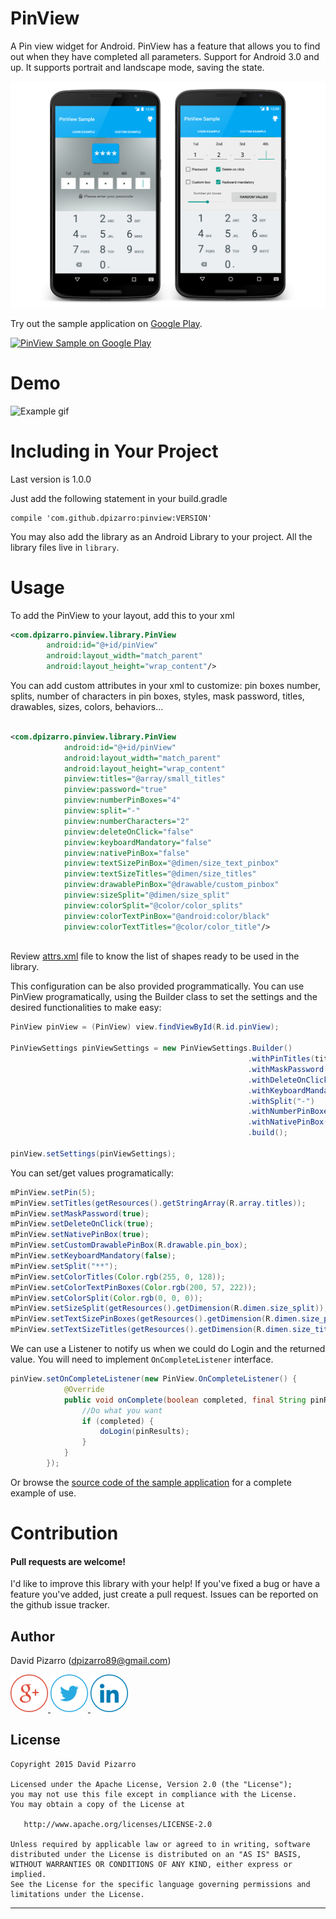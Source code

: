 # PinView
A Pin view widget for Android. PinView has a feature that allows you to find out when they have completed all parameters. 
Support for Android 3.0 and up. It supports portrait and landscape mode, saving the state.

![Example screenshot](art/screenshots_framed.png)

Try out the sample application on [Google Play][1].

<a href="https://play.google.com/store/apps/details?id=com.dpizarro.libraries.pinview">
  <img alt="PinView Sample on Google Play"
         src="http://developer.android.com/images/brand/en_app_rgb_wo_45.png" />
</a>

Demo
=========================

![Example gif](art/demo.gif)

Including in Your Project
=========================

Last version is 1.0.0

Just add the following statement in your build.gradle

    compile 'com.github.dpizarro:pinview:VERSION'
    
You may also add the library as an Android Library to your project. All the library files live in ```library```.

Usage
=====

To add the PinView to your layout, add this to your xml
```xml
<com.dpizarro.pinview.library.PinView
        android:id="@+id/pinView"
        android:layout_width="match_parent"
        android:layout_height="wrap_content"/>
```  

You can add custom attributes in your xml to customize: pin boxes number, splits, number of characters in pin boxes, styles, mask password, titles, drawables, sizes, colors, behaviors...
```xml

<com.dpizarro.pinview.library.PinView
            android:id="@+id/pinView"
            android:layout_width="match_parent"
            android:layout_height="wrap_content"
            pinview:titles="@array/small_titles"
            pinview:password="true"
            pinview:numberPinBoxes="4"
            pinview:split="-"
            pinview:numberCharacters="2"
            pinview:deleteOnClick="false"
            pinview:keyboardMandatory="false"
            pinview:nativePinBox="false"
            pinview:textSizePinBox="@dimen/size_text_pinbox"
            pinview:textSizeTitles="@dimen/size_titles"
            pinview:drawablePinBox="@drawable/custom_pinbox"
            pinview:sizeSplit="@dimen/size_split"
            pinview:colorSplit="@color/color_splits"
            pinview:colorTextPinBox="@android:color/black"
            pinview:colorTextTitles="@color/color_title"/>
        
```
Review [attrs.xml][3] file to know the list of shapes ready to be used in the library.


This configuration can be also provided programmatically. You can use PinView programatically, using the Builder class to set the settings and the desired functionalities to make easy:
```java
PinView pinView = (PinView) view.findViewById(R.id.pinView);

PinViewSettings pinViewSettings = new PinViewSettings.Builder()
                                                     .withPinTitles(titlesAux)
                                                     .withMaskPassword(true)
                                                     .withDeleteOnClick(true)
                                                     .withKeyboardMandatory(false)
                                                     .withSplit("-")
                                                     .withNumberPinBoxes(5)
                                                     .withNativePinBox(false)
                                                     .build();

pinView.setSettings(pinViewSettings);
```

You can set/get values programatically:
```java
mPinView.setPin(5);
mPinView.setTitles(getResources().getStringArray(R.array.titles));
mPinView.setMaskPassword(true);
mPinView.setDeleteOnClick(true);
mPinView.setNativePinBox(true);
mPinView.setCustomDrawablePinBox(R.drawable.pin_box);
mPinView.setKeyboardMandatory(false);
mPinView.setSplit("**");
mPinView.setColorTitles(Color.rgb(255, 0, 128));
mPinView.setColorTextPinBoxes(Color.rgb(200, 57, 222));
mPinView.setColorSplit(Color.rgb(0, 0, 0));
mPinView.setSizeSplit(getResources().getDimension(R.dimen.size_split));
mPinView.setTextSizePinBoxes(getResources().getDimension(R.dimen.size_pinboxes));
mPinView.setTextSizeTitles(getResources().getDimension(R.dimen.size_titles));
```

We can use a Listener to notify us when we could do Login and the returned value. You will need to implement `OnCompleteListener` interface.
```java
pinView.setOnCompleteListener(new PinView.OnCompleteListener() {
            @Override
            public void onComplete(boolean completed, final String pinResults) {
                //Do what you want
                if (completed) {
                    doLogin(pinResults);
                }
            }
        });
```

Or browse the [source code of the sample application][2] for a complete example of use.

Contribution
============

#### Pull requests are welcome!

I'd like to improve this library with your help!
If you've fixed a bug or have a feature you've added, just create a pull request. Issues can be reported on the github issue tracker.

Author
-------

David Pizarro (dpizarro89@gmail.com)

<a href="https://plus.google.com/u/0/110797503395500685158">
  <img alt="Follow me on Google+"
       src="https://raw.githubusercontent.com/DavidPizarro/android-live-templates/master/art/google.png" />
</a>
<a href="https://twitter.com/DavidPizarro89">
  <img alt="Follow me on Twitter"
       src="https://raw.githubusercontent.com/DavidPizarro/android-live-templates/master/art/twitter.png" />
</a>
<a href="https://www.linkedin.com/in/davidpizarrodejesus">
  <img alt="Follow me on LinkedIn"
       src="https://raw.githubusercontent.com/DavidPizarro/android-live-templates/master/art/linkedin.png" />
</a>


License
-------

    Copyright 2015 David Pizarro

    Licensed under the Apache License, Version 2.0 (the "License");
    you may not use this file except in compliance with the License.
    You may obtain a copy of the License at

       http://www.apache.org/licenses/LICENSE-2.0

    Unless required by applicable law or agreed to in writing, software
    distributed under the License is distributed on an "AS IS" BASIS,
    WITHOUT WARRANTIES OR CONDITIONS OF ANY KIND, either express or implied.
    See the License for the specific language governing permissions and
    limitations under the License.
---

[1]: https://play.google.com/store/apps/details?id=com.dpizarro.libraries.pinview
[2]: https://github.com/DavidPizarro/PinView/tree/master/app
[3]: https://github.com/DavidPizarro/PinView/blob/master/library/src/main/res/values/attrs.xml
